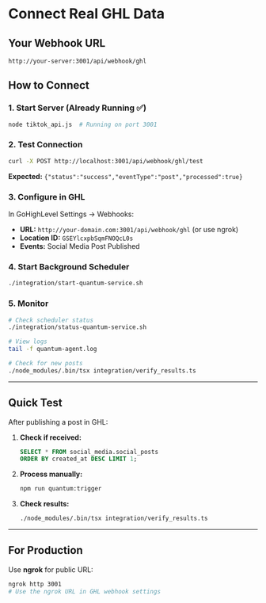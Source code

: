 # Connect Real GHL Data

## Your Webhook URL
```
http://your-server:3001/api/webhook/ghl
```

## How to Connect

### 1. Start Server (Already Running ✅)
```bash
node tiktok_api.js  # Running on port 3001
```

### 2. Test Connection
```bash
curl -X POST http://localhost:3001/api/webhook/ghl/test
```

**Expected:** `{"status":"success","eventType":"post","processed":true}`

### 3. Configure in GHL

In GoHighLevel Settings → Webhooks:
- **URL:** `http://your-domain.com:3001/api/webhook/ghl` (or use ngrok)
- **Location ID:** `GSEYlcxpbSqmFNOQcL0s`
- **Events:** Social Media Post Published

### 4. Start Background Scheduler
```bash
./integration/start-quantum-service.sh
```

### 5. Monitor
```bash
# Check scheduler status
./integration/status-quantum-service.sh

# View logs
tail -f quantum-agent.log

# Check for new posts
./node_modules/.bin/tsx integration/verify_results.ts
```

---

## Quick Test

After publishing a post in GHL:

1. **Check if received:**
   ```sql
   SELECT * FROM social_media.social_posts 
   ORDER BY created_at DESC LIMIT 1;
   ```

2. **Process manually:**
   ```bash
   npm run quantum:trigger
   ```

3. **Check results:**
   ```bash
   ./node_modules/.bin/tsx integration/verify_results.ts
   ```

---

## For Production

Use **ngrok** for public URL:
```bash
ngrok http 3001
# Use the ngrok URL in GHL webhook settings
```

